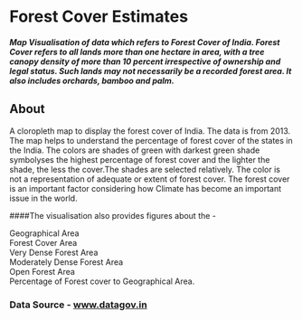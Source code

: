 # Forest Cover Estimates

##### Map Visualisation of data which refers to Forest Cover of India. Forest Cover refers to all lands more than one hectare in area, with a tree canopy density of more than 10 percent irrespective of ownership and legal status. Such lands may not necessarily be a recorded forest area. It also includes orchards, bamboo and palm.


## About
A cloropleth map to display the forest cover of India. The data is from 2013. The map helps to understand the percentage of forest cover of the states in the India. The colors are shades of green with darkest green shade symbolyses the highest percentage of forest cover and the lighter the shade, the less the cover.The shades are selected relatively. The color is not a representation of adequate or extent of forest cover. The forest cover is an important factor considering how Climate has become an important issue in the world. 

####The visualisation also provides figures about the - 

   Geographical Area  
   Forest Cover Area  
   Very Dense Forest Area  
   Moderately Dense Forest Area  
   Open Forest Area  
   Percentage of Forest cover to Geographical Area.  
   
### Data Source - www.datagov.in





